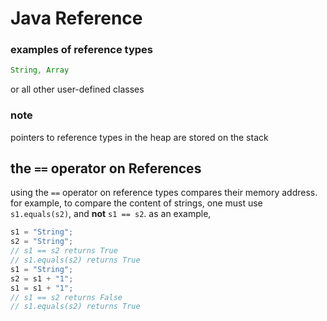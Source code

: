# Java Reference

### examples of reference types

```java
String, Array
```

or all other user-defined classes

### note

pointers to reference types in the heap are stored on the stack

## the `==` operator on References

using the `==` operator on reference types compares their memory address. for example, to compare the content of strings, one must use `s1.equals(s2)`, and **not** `s1 == s2`. as an example,

```java
s1 = "String";
s2 = "String";
// s1 == s2 returns True
// s1.equals(s2) returns True
s1 = "String";
s2 = s1 + "1";
s1 = s1 + "1";
// s1 == s2 returns False
// s1.equals(s2) returns True
```
